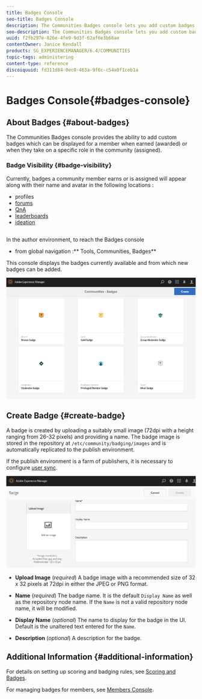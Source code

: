 ```yaml
---
title: Badges Console
seo-title: Badges Console
description: The Communities Badges console lets you add custom badges that can be displayed for members when earned (awarded) or when they take on a specific role in the community (assigned)
seo-description: The Communities Badges console lets you add custom badges that can be displayed for members when earned (awarded) or when they take on a specific role in the community (assigned)
uuid: f2fb297e-826e-4fe9-9d3f-62af6e3b66ae
contentOwner: Janice Kendall
products: SG_EXPERIENCEMANAGER/6.4/COMMUNITIES
topic-tags: administering
content-type: reference
discoiquuid: fd311d84-0ec0-463a-9f6c-c54a0f1ceb1a
---
```


# Badges Console{#badges-console}

## About Badges {#about-badges}

The Communities Badges console provides the ability to add custom badges which can be displayed for a member when earned (awarded) or when they take on a specific role in the community (assigned).

### Badge Visibility {#badge-visibility}

Currently, badges a community member earns or is assigned will appear along with their name and avatar in the following locations :

* profiles
* [forums](../../communities/using/forum.md)
* [QnA](../../communities/using/working-with-qna.md)
* [leaderboards](../../communities/using/enabling-leaderboard.md)
* [ideation](../../communities/using/ideation-feature.md)

##

In the author environment, to reach the Badges console

* from global navigation :** Tools, Communities, Badges**

This console displays the badges currently available and from which new badges can be added.

![](assets/chlimage_1-242.png)

## Create Badge {#create-badge}

A badge is created by uploading a suitably small image (72dpi with a height ranging from 26-32 pixels) and providing a name. The badge image is stored in the repository at `/etc/community/badging/images` and is automatically replicated to the publish environment.

If the publish environment is a farm of publishers, it is necessary to configure [user sync](../../communities/using/sync.md).

![](assets/chlimage_1-243.png)

* **Upload Image** 
  (*required*) A badge image with a recommended size of 32 x 32 pixels at 72dpi in either the JPEG or PNG format.

* **Name** 
  (*required*) The badge name. It is the default `Display Name` as well as the repository node name. If the `Name` is not a valid repository node name, it will be modified.

* **Display Name** 
  (*optional*) The name to display for the badge in the UI. Default is the unaltered text entered for the `Name`.

* **Description** 
  (*optional*) A description for the badge.

## Additional Information {#additional-information}

For details on setting up scoring and badging rules, see [Scoring and Badges](../../communities/using/implementing-scoring.md).

For managing badges for members, see [Members Console](../../communities/using/members.md).
